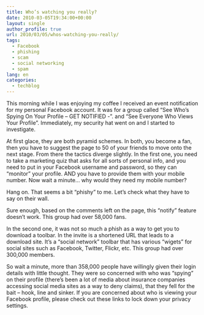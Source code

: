 ```yaml
---
title: Who’s watching you really?
date: 2010-03-05T19:34:00+00:00
layout: single
author_profile: true
url: 2010/03/05/whos-watching-you-really/
tags:
  - Facebook
  - phishing
  - scam
  - social networking
  - spam
lang: en
categories: 
  - techblog
---
```

This morning while I was enjoying my coffee I received an event notification for my personal Facebook account. It was for a group called “See Who’s Spying On Your Profile – GET NOTIFIED -”. and “See Everyone Who Views Your Profile”. Immediately, my security hat went on and I started to investigate.

At first glace, they are both pyramid schemes. In both, you become a fan, then you have to suggest the page to 50 of your friends to move onto the next stage. From there the tactics diverge slightly. In the first one, you need to take a marketing quiz that asks for all sorts of personal info, and you need to put in your Facebook username and password, so they can “monitor” your profile. AND you have to provide them with your mobile number. Now wait a minute… why would they need my mobile number?

Hang on. That seems a bit “phishy” to me. Let’s check what they have to say on their wall.

Sure enough, based on the comments left on the page, this “notify” feature doesn’t work. This group had over 58,000 fans.

In the second one, it was not so much a phish as a way to get you to download a toolbar. In the invite is a shortened URL that leads to a download site. It’s a “social network” toolbar that has various “wigets” for social sites such as Facebook, Twitter, Flickr, etc. This group had over 300,000 members.

So wait a minute, more than 358,000 people have willingly given their login details with little thought. They were so concerned with who was “spying” on their profile (there’s been a lot of media about insurance companies accessing social media sites as a way to deny claims), that they fell for the bait – hook, line and sinker. If you are concerned about who is viewing your Facebook profile, please check out these links to lock down your privacy settings.